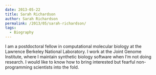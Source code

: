 ```yaml
---
date: 2013-05-22
title: Sarah Richardson
author: Sarah Richardson
permalink: /2013/05/sarah-richardson/
tags:
  - Biography
---
```

I am a postdoctoral fellow in computational molecular biology at the Lawrence Berkeley National Laboratory. I work at the Joint Genome Institute, where I maintain synthetic biology software when I&#8217;m not doing research. I would like to know how to bring interested but fearful non-programming scientists into the fold.
